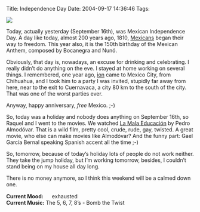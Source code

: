Title: Independence Day
Date: 2004-09-17 14:36:46
Tags: 

<p><img src="http://www.stcc.cc.tx.us/Languages/Mexican%20Flag.jpg"/></p>

<p>Today, actually yesterday (September 16th), was Mexican Independence Day. A day like today, almost 200 years ago, 1810, <a href="http://www.mexonline.com/grito.htm">Mexicans</a> began their way to freedom. This year also, it is the 150th birthday of the Mexican Anthem, composed by Bocanegra and Nunó.</p>

<p>Obviously, that day is, nowadays, an excuse for drinking and celebrating. I really didn&#8217;t do anything on the eve. I stayed at home working on several things. I remembered, one year ago, <a href="http://ion.gluch.org.mx/">ion</a> came to Mexico City, from Chihuahua, and I took him to a party I was invited, stupidly far away from here, near to the exit to Cuernavaca, a city 80&#160;km to the south of the city. That was one of the worst parties ever.</p>

<p>Anyway, happy anniversary, <em>free</em> Mexico. ;-)</p>

<p>So, today was a holiday and nobody does anything on September 16th, so Raquel and I went to the movies. We watched <a href="http://www.lamalaeducacion.com/">La Mala Educación</a> by Pedro Almodóvar. That is a wild film, pretty cool, crude, rude, gay, twisted. A great movie, who else can make movies like Almodóvar? And the funny part: Gael García Bernal speaking Spanish accent all the time ;-)</p>

<p>So, tomorrow, because of today&#8217;s holiday lots of people do not work neither. They take the jump holiday, but I&#8217;m working tomorrow, besides, I couldn&#8217;t stand being on my house all day long.</p>

<p>There is no money anymore, so I think this weekend will be a calmed down one.</p>

<p><strong>Current Mood:</strong> <img width="15" height="15" src="http://stat.livejournal.com/img/mood/growf/smileys/tired.gif"/> exhausted<br/><strong>Current Music:</strong> The 5, 6, 7, 8&#8217;s - Bomb the Twist</p>
